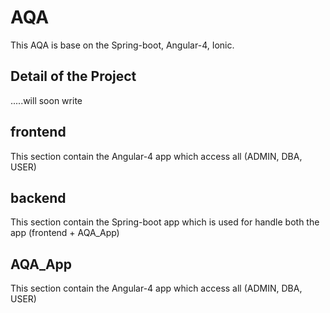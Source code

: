 # AQA
This AQA is base on the Spring-boot, Angular-4, Ionic.<br>
## Detail of the Project
.....will soon write
## frontend
This section contain the Angular-4 app which access all (ADMIN, DBA, USER)
## backend
This section contain the Spring-boot app which is used for handle both the app (frontend + AQA_App)
## AQA_App
This section contain the Angular-4 app which access all (ADMIN, DBA, USER)
